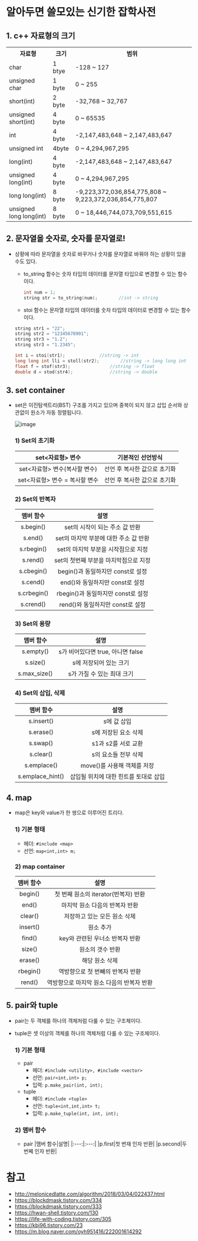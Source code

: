 # 알아두면 쓸모있는 신기한 잡학사전
## 1. c++ 자료형의 크기
<table align = "center">
<tr>
<th>자료형</th>
<th>크기</th>
<th>범위</th>
</tr>
<tr>
<td>char</td>
<td>1 btye</td>
<td>-128 ~ 127 </td>
</tr>
<tr>
<td>unsigned char</td>
<td>1 byte</td>
<td>0 ~ 255 </td>
</tr>
<tr>
<td>short(int) </td>
<td>2 byte</td>
<td>-32,768 ~ 32,767 </td>
</tr>
<tr>
<td>unsigned short(int) </td>
<td>4 byte</td>
<td>0 ~ 65535 </td>
</tr>
<tr>
<td>int</td>
<td>4 byte</td>
<td>-2,147,483,648 ~ 2,147,483,647 </td>
</tr>
<tr>
<td>unsigned int</td>
<td>4byte</td>
<td>0 ~ 4,294,967,295 </td>
</tr>
<tr>
<td>long(int) </td>
<td>4 byte</td>
<td>-2,147,483,648 ~ 2,147,483,647 </td>
</tr>
<tr>
<td>unsigned long(int) </td>
<td>4 byte</td>
<td>0 ~ 4,294,967,295 </td>
</tr>
<tr>
<td>long long(int) </td>
<td>8 byte</td>
<td>-9,223,372,036,854,775,808 ~ 9,223,372,036,854,775,807 </td>
</tr>
<tr>
<td>unsigned long long(int) </td>
<td>8 byte</td>
<td>0 ~ 18,446,744,073,709,551,615 </td>
</tr>
</table>

## 2. 문자열을 숫자로, 숫자를 문자열로!
* 상황에 따라 문자열을 숫자로 바꾸거나 숫자를 문자열로 바꿔야 하는 상황이 있을 수도 있다.
	* to_string 함수는 숫자 타입의 데이터를 문자열 타입으로 변경할 수 있는 함수이다.
	
		``` c++
		int num = 1;
		string str = to_string(num);		//int -> string
		```
		
	* stoi 함수는 문자열 타입의 데이터를 숫자 타입의 데이터로 변경할 수 있는 함수이다.
	
	``` c++
	string str1 = "22";
	string str2 = "12345678901";
	string str3 = "1.2";
	string str3 = "1.2345";

	int i = stoi(str1);				//string -> int
	long long int lli = stoll(str2);		//string -> long long int
	float f = stof(str3);				//string -> float
	double d = stod(str4);				//string -> double
	```
	
## 3. set container
  * set은 이진탐색트리(BST) 구조를 가지고 있으며 중복이 되지 않고 삽입 순서와 상관없이 원소가 자동 정렬됩니다.<p>
![image](https://user-images.githubusercontent.com/96518505/161916385-4a601ed5-8f7e-43f9-8dfd-de08f9b77e50.png)
	### 1) Set의 초기화
	
	|set<자료형> 변수|기본적인 선언방식|
	|:---:|:---:|
	| set<자료형> 변수(복사할 변수)| 선언 후 복사한 값으로 초기화 |
	|set<자료형> 변수 = 복사할 변수| 선언 후 복사한 값으로 초기화 |
	
	### 2) Set의 반복자
	|맴버 함수|설명|
	|:---:|:---:|
	|s.begin()|set의 시작이 되는 주소 값 반환|
 	|s.end()|set의 마지막 부분에 대한 주소 값 반환| 
 	|s.rbegin()|set의 마지막 부분을 시작점으로 지정|
 	|s.rend()| set의 첫번째 부분을 마지막점으로 지정|
 	|s.cbegin()|begin()과 동일하지만 const로 설정|
 	|s.cend()|end()와 동일하지만 const로 설정|
 	|s.crbegin()|rbegin()과 동일하지만 const로 설정| 
 	|s.crend()|rend()와 동일하지만 const로 설정|
	
	### 3) Set의 용량
	|맴버 함수|설명|
	|:---:|:---:|
	|s.empty()|s가 비어있다면 true, 아니면 false|
 	|s.size()|s에 저장되어 있는 크기|
 	|s.max_size()|s가 가질 수 있는 최대 크기|
	
	### 4) Set의 삽입, 삭제
	|맴버 함수|설명|
	|:---:|:---:|
	|s.insert()|s에 값 삽입|
 	|s.erase()|s에 저장된 요소 삭제|
 	|s.swap()|s1과 s2를 서로 교환|
 	|s.clear()|s의 요소들 전부 삭제|
 	|s.emplace()|move()를 사용해 객체를 저장|
 	|s.emplace_hint()|삽입될 위치에 대한 힌트를 토대로 삽입|
	
## 4. map
  * map은 key와 value가 한 쌍으로 이루어진 트리다.
	### 1) 기본 형태
	* 헤더: `#include <map>`
	* 선언: `map<int,int> m;`
	
	### 2) map container
	|맴버 함수|설명|
	|:---:|:---:|
	|begin()|첫 번째 원소의 iterator(반복자) 반환|
	|end()|마지막 원소 다음의 반복자 반환|
	|clear()|저장하고 있는 모든 원소 삭제|
	|insert()|원소 추가|
	|find()|key와 관련된 우너소 반복자 반환|
	|size()|원소의 갯수 반환|
	|erase()|해당 원소 삭제|
	|rbegin()|역방향으로 첫 번빼의 반복자 반환|
	|rend()|역방향으로 마지막 원소 다음의 반복자 반환|
	
## 5. pair와 tuple
  * pair는 두 객체를 하나의 객체처럼 다룰 수 있는 구조체이다.
  * tuple은 셋 이상의 객체를 하나의 객체처럼 다룰 수 있는 구조체이다.
	### 1) 기본 형태
	* pair
		* 헤더: `#include <utility>, #include <vector>`
		* 선언: `pair<int,int> p;`
		* 입력: `p.make_pair(int, int);`
	* tuple
		* 헤더: `#include <tuple>`
		* 선언: `tuple<int,int,int> t;`
		* 입력: `p.make_tuple(int, int, int);`
	
	### 2) 맴버 함수
	*  pair
	|맴버 함수|설명|
	|:---:|:---:|
	|p.first|첫 번재 인자 반환|
	|p.second|두 번쩨 인자 반환|
	
	
# 참고
* <http://melonicedlatte.com/algorithm/2018/03/04/022437.html>
* <https://blockdmask.tistory.com/334>
* <https://blockdmask.tistory.com/333>
* <https://hwan-shell.tistory.com/130>
* <https://life-with-coding.tistory.com/305>
* <https://kbj96.tistory.com/23>
* <https://m.blog.naver.com/oyh951416/222001614292>
	
